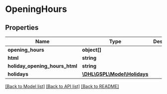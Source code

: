 # OpeningHours

## Properties
Name | Type | Description | Notes
------------ | ------------- | ------------- | -------------
**opening_hours** | **object[]** |  | [optional] 
**html** | **string** |  | [optional] 
**holiday_opening_hours_html** | **string** |  | [optional] 
**holidays** | [**\DHL\GSPL\Model\Holidays**](Holidays.md) |  | [optional] 

[[Back to Model list]](../README.md#documentation-for-models) [[Back to API list]](../README.md#documentation-for-api-endpoints) [[Back to README]](../README.md)


